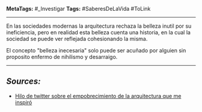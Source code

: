 **MetaTags:** #_Investigar
**Tags:** #SaberesDeLaVida #ToLink
- - -
En las sociedades modernas la arquitectura rechaza la belleza inutil por su ineficiencia, pero en realidad esta belleza cuenta una historia, en la cual la sociedad se puede ver reflejada cohesionando la misma. 

El concepto "belleza inecesaria" solo puede ser acuñado por alguien sin proposito enfermo de nihilismo y desarraigo.
- - - 
## ***Sources:***
- [Hilo de twitter sobre el empobrecimiento de la arquitectura que me inspiró](https://x.com/the_culturist_/status/1814299829947806004)